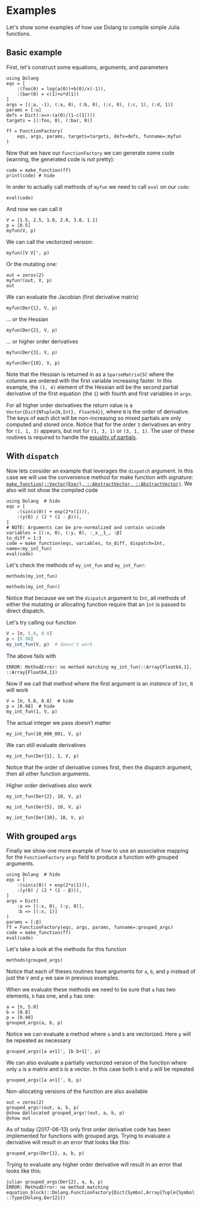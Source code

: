# Examples

Let's show some examples of how use Dolang to compile simple Julia functions.

## Basic example

First, let's construct some equations, arguments, and parameters

```@example ff1
using Dolang
eqs = [
    :(foo(0) = log(a(0))+b(0)/x(-1)),
    :(bar(0) = c(1)+u*d(1))
]
args = [(:a, -1), (:a, 0), (:b, 0), (:c, 0), (:c, 1), (:d, 1)]
params = [:u]
defs = Dict(:x=>:(a(0)/(1-c(1))))
targets = [(:foo, 0), (:bar, 0)]

ff = FunctionFactory(
    eqs, args, params, targets=targets, defs=defs, funname=:myfun
)
```

Now that we have our `FunctionFactory` we can generate some code (warning, the
generated code is *not* pretty):

```@example ff1
code = make_function(ff)
print(code) # hide
```

In order to actually call methods of `myfun` we need to call `eval` on our `code`:

```@example ff1
eval(code)
```

And now we can call it

```@example ff1
V = [1.5, 2.5, 1.0, 2.0, 3.0, 1.1]
p = [0.5]
myfun(V, p)
```

We can call the vectorized version:

```@example ff1
myfun([V V]', p)
```

Or the mutating one:

```@example ff1
out = zeros(2)
myfun!(out, V, p)
out
```

We can evaluate the Jacobian (first derivative matrix)

```@example ff1
myfun(Der{1}, V, p)
```

... or the Hessian

```@example ff1
myfun(Der{2}, V, p)
```

... or higher order derivatives

```@example ff1
myfun(Der{3}, V, p)
```

```@example ff1
myfun(Der{10}, V, p)
```

Note that the Hessian is returned in as a `SparseMatrixCSC` where the columns
are ordered with the first variable increasing faster. In this example, the
`(1, 4)` element of the Hessian will be the second partial derivative of the
first equation (the `1`) with fourth and first variables in `args`.

For all higher order derivatives the return value is a
`Vector{Dict{NTuple{N,Int}, Float64}}`, where `N` is the order of derivative.
The keys of each dict will be non-increasing so mixed partials are only
computed and stored once. Notice that for the order `3` derivatives an entry
for `(1, 1, 3)` appears, but not for `(1, 3, 1)` or `(3, 1, 1)`. The user of
these routines is required to handle the [equality of
partials](https://calculus.subwiki.org/wiki/Clairaut%27s_theorem_on_equality_of_mixed_partials).

## With `dispatch`

Now lets consider an example that leverages the `dispatch` argument. In this
case we will use the convenience method for make function with signature:
[`make_function(::Vector{Expr}, ::AbstractVector, ::AbstractVector)`](@ref). We
also will not show the compiled code

```@example ff2
using Dolang  # hide
eqs = [
    :(sin(x(0)) + exp(2*x(1))),
    :(y(0) / (2 * (1 - β))),
]
# NOTE: Arguments can be pre-normalized and contain unicode
variables = [(:x, 0), (:y, 0), :_x__1_, :β]  
to_diff = 1:3
code = make_function(eqs, variables, to_diff, dispatch=Int, name=:my_int_fun)
eval(code)
```

Let's check the methods of `my_int_fun` and `my_int_fun!`:

```@example ff2
methods(my_int_fun)
```
```@example ff2
methods(my_int_fun!)
```

Notice that because we set the `dispatch` argument to `Int`, all methods of
either the mutating or allocating function require that an `Int` is passed to
direct dispatch.

Let's try calling our function

```julia
V = [π, 5.0, 0.8]
p = [0.98]
my_int_fun(V, p)  # doesn't work
```

The above fails with

```
ERROR: MethodError: no method matching my_int_fun(::Array{Float64,1}, ::Array{Float64,1})
```

Now if we call that method where the first argument is an *instance* of `Int`,
it will work

```@example ff2
V = [π, 5.0, 0.8]  # hide
p = [0.98]  # hide
my_int_fun(1, V, p)
```

The actual integer we pass doesn't matter

```@example ff2
my_int_fun(10_000_001, V, p)
```

We can still evaluate derivatives

```@example ff2
my_int_fun(Der{1}, 1, V, p)
```

Notice that the order of derivative comes first, then the dispatch argument,
then all other function arguments.

Higher order derivatives also work

```@example ff2
my_int_fun(Der{2}, 10, V, p)
```

```@example ff2
my_int_fun(Der{5}, 10, V, p)
```

```@example ff2
my_int_fun(Der{10}, 10, V, p)
```

## With grouped `args`

Finally we show one more example of how to use an associative mapping for the
`FunctionFactory` `args` field to produce a function with grouped arguments.

```@example ff3
using Dolang  # hide
eqs = [
    :(sin(x(0)) + exp(2*x(1))),
    :(y(0) / (2 * (1 - β))),
]
args = Dict(
    :a => [(:x, 0), (:y, 0)],
    :b => [(:x, 1)]
)
params = [:β]
ff = FunctionFactory(eqs, args, params, funname=:grouped_args)
code = make_function(ff)
eval(code)
```

Let's take a look at the methods for this function

```@example ff3
methods(grouped_args)
```

Notice that each of theses routines have arguments for `a`, `b`, and `p`
instead of just the `V` and `p` we saw in previous examples.

When we evaluate these methods we need to be sure that `a` has two elements,
`b` has one, and `p` has one:

```@example ff3
a = [π, 5.0]
b = [0.8]
p = [0.98]
grouped_args(a, b, p)
```

Notice we can evaluate a method where `a` and `b` are vectorized. Here `p` will
be repeated as necessary

```@example ff3
grouped_args([a a+1]', [b b+1]', p)
```

We can also evaluate a partially vectorized version of the function where only
`a` is a matrix and `b` is a vector. In this case both `b` and `p` will be
repeated

```@example ff3
grouped_args([a a+1]', b, p)
```

Non-allocating versions of the function are also available

```@example ff3
out = zeros(2)
grouped_args!(out, a, b, p)
@show @allocated grouped_args!(out, a, b, p)
@show out
```

As of today (2017-06-13) only first order derivative code has been implemented
for functions with grouped args. Trying to evaluate a derivative will result in
an error that looks like this:

```@example ff3
grouped_args(Der{1}, a, b, p)
```

Trying to evaluate any higher order derivative will result in an error that
looks like this:

```
julia> grouped_args(Der{2}, a, b, p)
ERROR: MethodError: no method matching equation_block(::Dolang.FunctionFactory{Dict{Symbol,Array{Tuple{Symbol,Int64},1}},Array{Symbol,1},Dict{Symbol,Any},DataType}, ::Type{Dolang.Der{2}})
```
